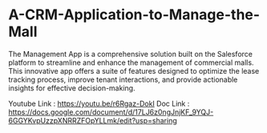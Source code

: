 # A-CRM-Application-to-Manage-the-Mall
 The Management App is a comprehensive solution built on the Salesforce platform to streamline and enhance the management of commercial malls. This innovative app offers a suite of features designed to optimize the lease tracking process, improve tenant interactions, and provide actionable insights for effective decision-making.


Youtube Link :  https://youtu.be/r6Rgaz-DokI
Doc Link     :  https://docs.google.com/document/d/17LJ6z0ngJnjKF_9YQJ-6GGYKvpUzzpXNRRZFOpYLLmk/edit?usp=sharing
